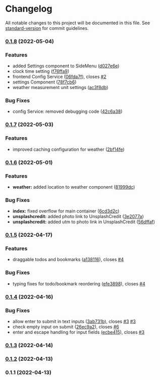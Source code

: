 # Changelog

All notable changes to this project will be documented in this file. See [standard-version](https://github.com/conventional-changelog/standard-version) for commit guidelines.

### [0.1.8](https://github.com/TyIsI/serenity-dashboard/compare/v0.1.7...v0.1.8) (2022-05-04)


### Features

* added Settings component to SideMenu ([d027e6e](https://github.com/TyIsI/serenity-dashboard/commit/d027e6e67a248c548b48481770f9ed02ca6eb277))
* clock time setting ([f76ffa9](https://github.com/TyIsI/serenity-dashboard/commit/f76ffa968bc6658f2ba05ae2e59c7c528b492b5f))
* frontend Config Service ([06fda7f](https://github.com/TyIsI/serenity-dashboard/commit/06fda7ff5a6d9ceda7ddf28a3c8a817bdb9404d2)), closes [#2](https://github.com/TyIsI/serenity-dashboard/issues/2)
* settings Component ([78f7cb6](https://github.com/TyIsI/serenity-dashboard/commit/78f7cb63545b16d6c3ae37a9a063788450a393d9))
* weather measurement unit settings ([ac3f8db](https://github.com/TyIsI/serenity-dashboard/commit/ac3f8db539425c92a656f90005e20b030f2b1d53))


### Bug Fixes

* config Service: removed debugging code ([42c6a38](https://github.com/TyIsI/serenity-dashboard/commit/42c6a38834930f93da20714b6d36826970b11973))

### [0.1.7](https://github.com/TyIsI/serenity-dashboard/compare/v0.1.6...v0.1.7) (2022-05-03)


### Features

* improved caching configuration for weather ([2bf14fe](https://github.com/TyIsI/serenity-dashboard/commit/2bf14fe3e8099a2f8acf8df61681f780bf68c5bd))

### [0.1.6](https://github.com/TyIsI/serenity-dashboard/compare/v0.1.5...v0.1.6) (2022-05-01)


### Features

* **weather:** added location to weather component ([81999dc](https://github.com/TyIsI/serenity-dashboard/commit/81999dc98dac2883df0506af1cfc07cf1809c051))


### Bug Fixes

* **index:** fixed overflow for main container ([6cd3d2c](https://github.com/TyIsI/serenity-dashboard/commit/6cd3d2c647df63398c6969f0fea7bf0c4bcd711e))
* **unsplashcredit:** added photo link to UnsplashCredit ([3e2077a](https://github.com/TyIsI/serenity-dashboard/commit/3e2077a7fd040e966f15d579bcee91d114a4b6c3))
* **unsplashcredit:** added utm to photo link in UnsplashCredit ([56dffaf](https://github.com/TyIsI/serenity-dashboard/commit/56dffafd486ec6f6e806f2ad6e0359e8d678046c))

### [0.1.5](https://github.com/TyIsI/serenity-dashboard/compare/v0.1.4...v0.1.5) (2022-04-17)


### Features

* draggable todos and bookmarks ([a138116](https://github.com/TyIsI/serenity-dashboard/commit/a138116ad2b02e4b60e2624797ca8a9fb6ed0ce3)), closes [#4](https://github.com/TyIsI/serenity-dashboard/issues/4)


### Bug Fixes

* typing fixes for todo/bookmark reordering ([efe3898](https://github.com/TyIsI/serenity-dashboard/commit/efe38982625fd75a8bcc007423b8772b715f8eb1)), closes [#4](https://github.com/TyIsI/serenity-dashboard/issues/4)

### [0.1.4](https://github.com/TyIsI/serenity-dashboard/compare/v0.1.3...v0.1.4) (2022-04-16)


### Bug Fixes

* allow enter to submit in text inputs ([3ab731b](https://github.com/TyIsI/serenity-dashboard/commit/3ab731bd3b0053e450a64eac84b85d7316378704)), closes [#3](https://github.com/TyIsI/serenity-dashboard/issues/3) [#3](https://github.com/TyIsI/serenity-dashboard/issues/3)
* check empty input on submit ([26ec9a2](https://github.com/TyIsI/serenity-dashboard/commit/26ec9a2a1119f21a09117ab8924693a645e9cf28)), closes [#6](https://github.com/TyIsI/serenity-dashboard/issues/6)
* enter and escape handling for input fields ([ecbe415](https://github.com/TyIsI/serenity-dashboard/commit/ecbe4155d9b25d0ebc6f57c619c402766a0e64ac)), closes [#3](https://github.com/TyIsI/serenity-dashboard/issues/3)

### [0.1.3](https://github.com/TyIsI/serenity-dashboard/compare/v0.1.2...v0.1.3) (2022-04-14)

### [0.1.2](https://github.com/TyIsI/serenity-dashboard/compare/v0.1.1...v0.1.2) (2022-04-13)

### 0.1.1 (2022-04-13)
